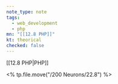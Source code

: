 ```yaml
---
note_type: note
tags:
  - web_development
  - php
mn: "[[12.8 PHP]]"
kt: theorical
checked: false
---
```

[[12.8 PHP|PHP]]

<% tp.file.move("/200 Neurons/22.8") %>
